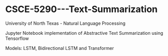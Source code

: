 # CSCE-5290---Text-Summarization

University of North Texas - Natural Language Processing

Jupyter Notebook implementation of Abstractive Text Summarization using Tensorflow

Models: LSTM, Bidirectional LSTM and Transformer
